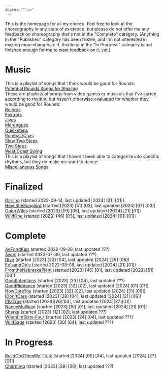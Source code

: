 ```yaml
---  
share: "True"  
---  
```

  
This is the homepage for all my choreo. Feel free to look at the choreography in any state of existence, but please do not offer me any feedback on choreography that's not in the "Complete" category. (Anything in the "Published" category has been frozen, and I'm not interested in making more changes to it. Anything in the "In Progress" category is not finished enough for me to want feedback on it, yet.)   
# Music  
This is a playlist of songs that I think would be good for Rounds:  
[Potential Rounds Songs for Stealing](https://open.spotify.com/playlist/72oTC0F1NzPg796J6FZHYb?si=b9d1bc9124e14ec4)  
These are playlists of songs from video games or musicals that I've sorted according to rhythm, but haven't otherwise evaluated for whether they would be good for Rounds:  
[Boleros](https://open.spotify.com/playlist/138lB69hQQvBlw9V7RlSHp?si=ea02724c2bee447b)  
[Foxtrots](https://open.spotify.com/playlist/4fMVT07SKinKcu9VPP9SbH?si=3884cd1059884b4e)  
[Jives](https://open.spotify.com/playlist/4favTTDPMa8K8hQPkmyjMv?si=45e9c198b4ac4068)  
[Merengues](https://open.spotify.com/playlist/1ODDRdWHG5dVCnuHdEhXpU?si=a9fe97de2b694a46)  
[Quicksteps](https://open.spotify.com/playlist/5BLd7WnJNnRpWn4ytaMaTR?si=acc212744d7247c4)  
[Rumbas/Chas](https://open.spotify.com/playlist/3Gl0M8HmkoMgsiN0ZGuCeg?si=92cb4aae04664af2)  
[Slow Two Steps](https://open.spotify.com/playlist/1tqHk9CUeFXVaqRmy0Xy8w?si=6b814f9d0f734774)  
[Two Steps](https://open.spotify.com/playlist/2lKfznRxD5W1dFx7wpnxlH?si=0544724cc07d4548)  
[West Coast Swing](https://open.spotify.com/playlist/6PLqksvrCG3l5VSlLHEP2E?si=e1171b48c82641ca)  
This is a playlist of songs that I haven't been able to categorize into specific rhythms, but they do make me want to dance:  
[Miscellaneous Songs](https://open.spotify.com/playlist/2fvo5UiqoRPESKaHX0Qrbc?si=27a17620a76146c7)  
# Finalized  
[Darling](./Darling.md) (started 2022-09-14, last updated \[2024] \[21] \[01])  
[HeyLittleSongbird](./HeyLittleSongbird.md) (started \[2023] \[51] \[03], last updated \[2024] \[07] \[03])  
[OuterWilds](./OuterWilds.md) (started \[2023] \[09] \[05], last updated \[2024] \[21] \[01])  
[WildOne](./WildOne.md) (started \[2023] \[46] \[03], last updated \[2024] \[01] \[01])  
# Complete  
[AeFondKiss](./AeFondKiss.md) (started 2022-09-28, last updated ???)  
[Awoo](./Awoo.md) (started 2022-07-30, last updated ???)  
[Dive](./Dive.md) (started \[2023] \[23] \[04], last updated \[2024] \[29] \[06])  
[Ex'sandOh's](./Ex'sandOh's.md) (started 2022-08-08, last updated \[2024] \[21] \[01])  
[FromtheNebraskaPlant](./FromtheNebraskaPlant.md) (started \[2023] \[45] \[01], last updated \[2023] \[51] \[03])  
[GoodIntentions](./GoodIntentions.md) (started \[2023] \[23] \[04], last updated ???)  
[GoodRiddance](./GoodRiddance.md) (started \[2023] \[32] \[02], last updated \[2024] \[01] \[01])  
[HowDareYou](./HowDareYou.md) (started \[2023] \[32] \[02], last updated \[2024] \[31] \[06])  
[IDon'tCare](./IDon'tCare.md) (started \[2023] \[38] \[04], last updated \[2024] \[31] \[06])  
[IfItsTrue](./IfItsTrue.md) (started \[2024\]\[26\]\[04\], last updated \[2024\]\[27\]\[01\])  
[NancyMulligan](./NancyMulligan.md) (started \[2023] \[10] \[01], last updated \[2024] \[21] \[01])  
[Sharks](./Sharks.md) (started \[2023] \[12] \[02], last updated ???)  
[WhenI'mSixty-Four](./WhenI'mSixty-Four.md) (started \[2023] \[24] \[04], last updated ???)  
[WildSage](./WildSage.md) (started \[2023] \[30] \[04], last updated ???)  
# In Progress  
[BuildGodThenWe'llTalk](./BuildGodThenWe'llTalk.md) (started \[2024] \[00] \[04], last updated \[2024] \[27]\[01])  
[Charming](./Charming.md) (started \[2023] \[39] \[06], last updated ???)  
  
  
  
